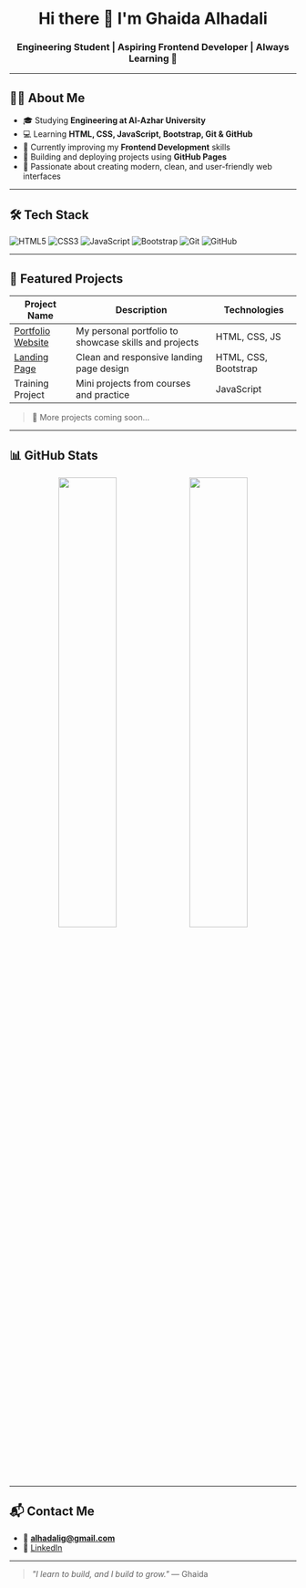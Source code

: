 <h1 align="center">Hi there 👋 I'm Ghaida Alhadali</h1>
<h3 align="center">Engineering Student | Aspiring Frontend Developer | Always Learning 🚀</h3>

---

## 👩‍💻 About Me
- 🎓 Studying **Engineering at Al-Azhar University**
- 💻 Learning **HTML, CSS, JavaScript, Bootstrap, Git & GitHub**
- 🌱 Currently improving my **Frontend Development** skills
- 🚀 Building and deploying projects using **GitHub Pages**
- 🎯 Passionate about creating modern, clean, and user-friendly web interfaces

---

## 🛠️ Tech Stack
![HTML5](https://img.shields.io/badge/-HTML5-E34F26?style=flat-square&logo=html5&logoColor=white)
![CSS3](https://img.shields.io/badge/-CSS3-1572B6?style=flat-square&logo=css3)
![JavaScript](https://img.shields.io/badge/-JavaScript-F7DF1E?style=flat-square&logo=javascript&logoColor=black)
![Bootstrap](https://img.shields.io/badge/-Bootstrap-563D7C?style=flat-square&logo=bootstrap)
![Git](https://img.shields.io/badge/-Git-F05032?style=flat-square&logo=git&logoColor=white)
![GitHub](https://img.shields.io/badge/-GitHub-181717?style=flat-square&logo=github)

---

## 💼 Featured Projects

| Project Name | Description | Technologies |
|--------------|-------------|--------------|
| [Portfolio Website](https://github.com/your_repo) | My personal portfolio to showcase skills and projects | HTML, CSS, JS |
| [Landing Page](https://github.com/your_repo) | Clean and responsive landing page design | HTML, CSS, Bootstrap |
| Training Project | Mini projects from courses and practice | JavaScript |

> 🚧 More projects coming soon...

---

## 📊 GitHub Stats
<p align="center">
  <img src="https://github-readme-stats.vercel.app/api?username=ghaida-alhadali&show_icons=true&theme=tokyonight" width="45%"/>
  <img src="https://github-readme-stats.vercel.app/api/top-langs/?username=ghaida-alhadali&layout=compact&theme=tokyonight" width="45%"/>
</p>

---

## 📬 Contact Me
- 📧 **alhadalig@gmail.com**
- 💼 [LinkedIn](https://www.linkedin.com/in/ghaida-alhadali/) 

---

> _"I learn to build, and I build to grow."_ — Ghaida

